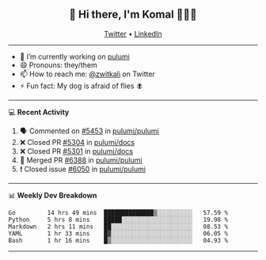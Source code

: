 <h2 align="center"> 👋 Hi there, I'm Komal 🧑🏾‍💻 </h2>
<p align="center">
    <a href="https://twitter.com/zwitkali">Twitter</a> •
    <a href="https://www.linkedin.com/in/komal-ali/">LinkedIn</a>
</p>

--------

- 🔭 I’m currently working on [pulumi](https://github.com/pulumi/pulumi)
- 😄 Pronouns: they/them
- 📫 How to reach me: [@zwitkali](https://twitter.com/zwitkali) on Twitter
- ⚡ Fun fact: My dog is afraid of flies 🪰

--------
💻 **Recent Activity**

<!--START_SECTION:activity-->
1. 🗣 Commented on [#5453](https://github.com/pulumi/pulumi/issues/5453) in [pulumi/pulumi](https://github.com/pulumi/pulumi)
2. ❌ Closed PR [#5304](https://github.com/pulumi/docs/pull/5304) in [pulumi/docs](https://github.com/pulumi/docs)
3. ❌ Closed PR [#5301](https://github.com/pulumi/docs/pull/5301) in [pulumi/docs](https://github.com/pulumi/docs)
4. 🎉 Merged PR [#6388](https://github.com/pulumi/pulumi/pull/6388) in [pulumi/pulumi](https://github.com/pulumi/pulumi)
5. ❗️ Closed issue [#6050](https://github.com/pulumi/pulumi/issues/6050) in [pulumi/pulumi](https://github.com/pulumi/pulumi)
<!--END_SECTION:activity-->

--------

📊 **Weekly Dev Breakdown**
<!--START_SECTION:waka-->
```text
Go         14 hrs 49 mins  ██████████████▒░░░░░░░░░░   57.59 % 
Python     5 hrs 8 mins    █████░░░░░░░░░░░░░░░░░░░░   19.98 % 
Markdown   2 hrs 11 mins   ██░░░░░░░░░░░░░░░░░░░░░░░   08.53 % 
YAML       1 hr 33 mins    █▓░░░░░░░░░░░░░░░░░░░░░░░   06.05 % 
Bash       1 hr 16 mins    █▒░░░░░░░░░░░░░░░░░░░░░░░   04.93 % 
```
<!--END_SECTION:waka-->

--------